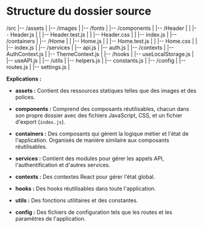 # Structure du dossier source

/src
|-- /assets
| |-- /images
| |-- /fonts
|
|-- /components
| |-- /Header
| | |-- Header.js
| | |-- Header.test.js
| | |-- Header.css
| | |-- index.js
|
|-- /containers
| |-- /Home
| | |-- Home.js
| | |-- Home.test.js
| | |-- Home.css
| | |-- index.js
|
|-- /services
| |-- api.js
| |-- auth.js
|
|-- /contexts
| |-- AuthContext.js
| |-- ThemeContext.js
|
|-- /hooks
| |-- useLocalStorage.js
| |-- useAPI.js
|
|-- /utils
| |-- helpers.js
| |-- constants.js
|
|-- /config
| |-- routes.js
| |-- settings.js
|

**Explications :**

- **assets :** Contient des ressources statiques telles que des images et des polices.

- **components :** Comprend des composants réutilisables, chacun dans son propre dossier avec des fichiers JavaScript, CSS, et un fichier d'export (`index.js`).

- **containers :** Des composants qui gèrent la logique métier et l'état de l'application. Organisés de manière similaire aux composants réutilisables.

- **services :** Contient des modules pour gérer les appels API, l'authentification et d'autres services.

- **contexts :** Des contextes React pour gérer l'état global.

- **hooks :** Des hooks réutilisables dans toute l'application.

- **utils :** Des fonctions utilitaires et des constantes.

- **config :** Des fichiers de configuration tels que les routes et les paramètres de l'application.
